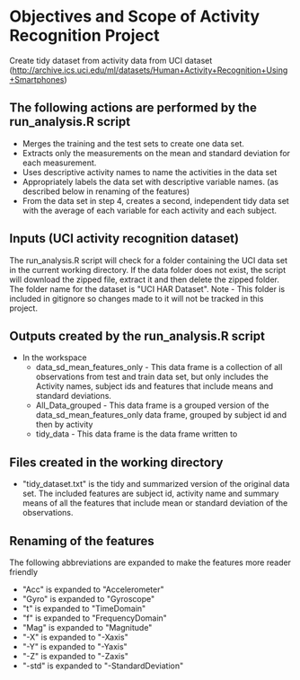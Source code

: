 # Objectives and Scope of Activity Recognition Project
Create tidy dataset from activity data from UCI dataset (http://archive.ics.uci.edu/ml/datasets/Human+Activity+Recognition+Using+Smartphones)

## The following actions are performed by the run_analysis.R script
* Merges the training and the test sets to create one data set.
* Extracts only the measurements on the mean and standard deviation for each measurement.
* Uses descriptive activity names to name the activities in the data set
* Appropriately labels the data set with descriptive variable names. (as described below in renaming of the features)
* From the data set in step 4, creates a second, independent tidy data set with the average of each variable for each activity and each subject.

## Inputs (UCI activity recognition dataset)
The run_analysis.R script will check for a folder containing the UCI data set in the current working directory. If the data folder does not exist, the script will download the zipped file, extract it and then delete the zipped folder.
The folder name for the dataset is "UCI HAR Dataset". 
Note - This folder is included in gitignore so changes made to it will not be tracked in this project.

## Outputs created by the run_analysis.R script
* In the workspace
  * data_sd_mean_features_only - This data frame is a collection of all observations from test and train data set, but only includes the Activity names, subject ids and features that include means and standard deviations.
  * All_Data_grouped - This data frame is a grouped version of the data_sd_mean_features_only data frame, grouped by subject id and then by activity
  * tidy_data - This data frame is the data frame written to 

## Files created in the working directory
* "tidy_dataset.txt" is the tidy and summarized version of the original data set. The included features are subject id, activity name and summary means of all the features that include mean or standard deviation of the observations.

## Renaming of the features
The following abbreviations are expanded to make the features more reader friendly
* "Acc" is expanded to "Accelerometer"
* "Gyro" is expanded to "Gyroscope"
* "t" is expanded to "TimeDomain"
* "f" is expanded to "FrequencyDomain"
* "Mag" is expanded to "Magnitude"
* "-X" is expanded to "-Xaxis"
* "-Y" is expanded to "-Yaxis"
* "-Z" is expanded to "-Zaxis"
* "-std" is expanded to "-StandardDeviation"
